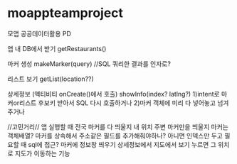 # moappteamproject
모앱 공공데이터활용
PD

앱 내 DB에서 받기
getRestaurants()

마커 생성
makeMarker(query) //SQL 쿼리한 결과를 인자로?

리스트 보기
getList(location??)

상세정보 (액티비티 onCreate()에서 호출)
showInfo(index? latlng?)
1)intent로 마커or리스트 후보키 받아서 SQL 다시 호출하거나
2)마커 객체에 미리 다 넣어놓고 넘겨주거나

//고민거리//
앱 실행할 때 전국 마커를 다 띄울지 내 위치 주변 마커만을 띄울지
마커는 객체배열?
마커를 상속해서 주소같은 필드를 추가해줘야하나? 아니면 인덱스만 두고 필요할 때 sql에 접근?
마커에 정보창 띄우기
상세정보에서 지도에서 보기 누르면 그 위치로 지도가 이동하는 기능
